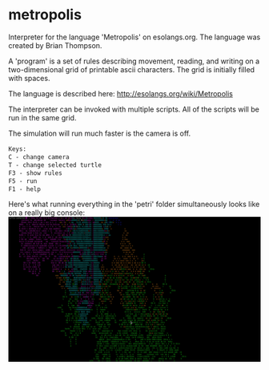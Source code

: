# metropolis
Interpreter for the language 'Metropolis' on esolangs.org. The language was created by Brian Thompson. 

A 'program' is a set of rules describing movement, reading, and writing on a two-dimensional grid of printable ascii characters. The grid is initially filled with spaces.

The language is described here:
http://esolangs.org/wiki/Metropolis


The interpreter can be invoked with multiple scripts. All of the scripts will be run in the same grid.

The simulation will run much faster is the camera is off. 

```
Keys:
C - change camera
T - change selected turtle
F3 - show rules
F5 - run
F1 - help
```

Here's what running everything in the 'petri' folder simultaneously looks like on a really big console:
![Metropolis screenshot](petri-star.png)
